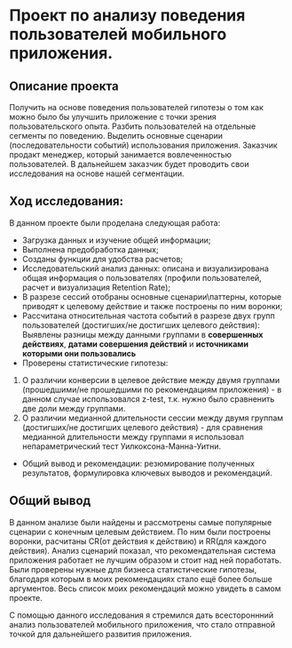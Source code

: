 # Проект по анализу поведения пользователей мобильного приложения.

## Описание проекта
Получить на основе поведения пользователей гипотезы о том как можно было бы улучшить приложение с точки зрения пользовательского опыта.
Разбить пользователей на отдельные сегменты по поведению.
Выделить основные сценарии (последовательности событий) использования приложения.
Заказчик продакт менеджер, который занимается вовлеченностью пользователей. В дальнейшем заказчик будет проводить свои исследования на основе нашей сегментации.

## Ход исследования:
В данном проекте были проделана следующая работа:
- Загрузка данных и изучение общей информации;
- Выполнена предобработка данных;
- Созданы функции для удобства расчетов;
- Исследовательский анализ данных: описана и визуализирована общая информация о пользователях (профили пользователей, расчет и визуализация Retention Rate);
- В разрезе сессий отобраны основные сценарии\паттерны, которые приводят к целевому действие и также построены по ним воронки;
- Рассчитана относительная частота событий в разрезе двух групп пользователей (достигших/не достигших целевого действия):
  Выявлены разницы между данными группами в **совершенных действиях**, **датами совершения действий** и **источниками которыми они пользовались**
- Проверены статистические гипотезы:
1. О различии конверсии в целевое действие между двумя группами (прошедшими/не прошедшими по рекомендациям приложения) - в данном случае использовался z-test, т.к. нужно было сравненить две доли между группами.
2. О различии медианной длительности сессии между двумя группам (достигших/не достигших целевого действия) - для сравнения медианной длительности между группами я использовал непараметрический тест Уилкоксона-Манна-Уитни.
- Общий вывод и рекомендации: резюмирование полученных результатов, формулировка ключевых выводов и рекомендаций.

## Общий вывод
В данном анализе были найдены и рассмотрены самые популярные сценарии с конечным целевым действием. По ним были построены воронки, расчитаны CR(от действия к действию) и RR(для каждого действия). Анализ сценарий показал, что рекомендательная система приложения работает не лучшим образом и стоит над ней поработать.
Были проверены нужные для бизнеса статистические гипотезы, благодаря которым в моих рекомендациях стало ещё более больше аргументов.
Весь список моих рекомендаций можно увидеть в самом проекте.

С помощью данного исследования я стремился дать всестороннний анализ пользователей мобильного приложения, что стало отправной точкой для дальнейшего развития приложения.
